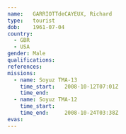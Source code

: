 ```yaml
---
name:	GARRIOTTdeCAYEUX, Richard
type:	tourist
dob:	1961-07-04
country:
  - GBR
  - USA
gender:	Male
qualifications:
references:
missions:
  - name: Soyuz TMA-13
    time_start:   2008-10-12T07:01Z
    time_end:     
  - name: Soyuz TMA-12
    time_start:   
    time_end:     2008-10-24T03:38Z
evas:
---
```

